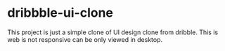 # dribbble-ui-clone
This project is just a simple clone of UI design clone from dribble. This is web is not responsive can be only viewed in desktop. 
